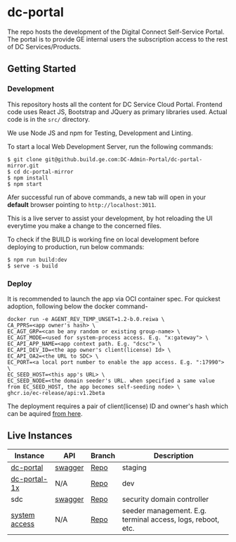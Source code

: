 # dc-portal
The repo hosts the development of the Digital Connect Self-Service Portal. The portal is to provide GE internal users the subscription access to the rest of DC Services/Products.

## Getting Started

### Development

This repository hosts all the content for DC Service Cloud Portal. Frontend code uses React JS, Bootstrap and JQuery as primary libraries used. Actual code is in the `src/` directory.

We use Node JS and npm for Testing, Development and Linting.

To start a local Web Development Server, run the following commands:

```shell
$ git clone git@github.build.ge.com:DC-Admin-Portal/dc-portal-mirror.git
$ cd dc-portal-mirror
$ npm install
$ npm start
```
Afer successful run of above commands, a new tab will open in your **default** browser pointing to `http://localhost:3011`.

This is a live server to assist your development, by hot reloading the UI everytime you make a change to the concerned files.

To check if the BUILD is working fine on local development before deploying to production, run below commands:

```shell
$ npm run build:dev
$ serve -s build
```

### Deploy
It is recommended to launch the app via OCI container spec. For quickest adoption, following below the docker command-

```shell
docker run -e AGENT_REV_TEMP_UNSET=1.2-b.0.reiwa \
CA_PPRS=<app owner's hash> \
EC_AGT_GRP=<can be any random or existing group-name> \
EC_AGT_MODE=<used for system-process access. E.g. "x:gateway"> \
EC_API_APP_NAME=<app context path. E.g. "dcsc"> \
EC_API_DEV_ID=<the app owner's client(license) Id> \
EC_API_OA2=<the URL to SDC> \
EC_PORT=<a local port number to enable the app access. E.g. ":17990"> \
EC_SEED_HOST=<this app's URL> \
EC_SEED_NODE=<the domain seeder's URL. when specified a same value from EC_SEED_HOST, the app becomes self-seeding node> \
ghcr.io/ec-release/api:v1.2beta
```
The deployment requires a pair of client(license) ID and owner's hash which can be aquired [from here](https://github.com/EC-Release/certifactory).

## Live Instances
Instance | API | Branch | Description
-- | --- | --- | ---
[dc-portal](https://dc-portal.run.aws-usw02-dev.ice.predix.io/v1.2beta/dc) | [swagger](https://dc-portal.run.aws-usw02-dev.ice.predix.io/v1.2beta/assets/swagger-ui/) | [Repo](https://github.com/dc-release/dc-portal/tree/v1beta) | staging
[dc-portal-1x](https://dc-portal-1x.run.aws-usw02-dev.ice.predix.io/v1.2beta/dcsc) | N/A | [Repo](https://github.com/paskantishubham/dc-portal/tree/v1beta) | dev
sdc | [swagger](https://ec-oauth-sso.run.aws-usw02-dev.ice.predix.io/v1.2beta/assets/swagger-ui/) | [Repo](https://github.com/EC-Release/web-ui-oa2) | security domain controller
[system access](https://ng-portal-3.run.aws-usw02-dev.ice.predix.io/v1.2beta/ec) | N/A | [Repo](https://github.com/EC-Release/ng-portal/tree/v1.2beta) | seeder management. E.g. terminal access, logs, reboot, etc.

